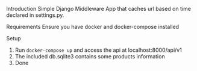 Introduction
Simple Django Middleware App that caches url based on time declared in settings.py. 

Requirements
Ensure you have docker and docker-compose installed

Setup
1. Run ```docker-compose up``` and access the api at localhost:8000/api/v1
2. The included db.sqlite3 contains some products information
3. Done
	